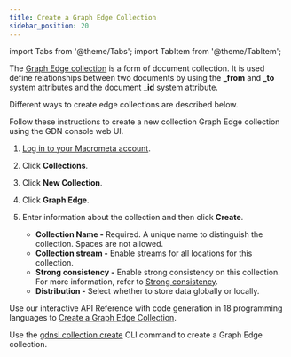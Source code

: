 ```yaml
---
title: Create a Graph Edge Collection
sidebar_position: 20
---
```


import Tabs from '@theme/Tabs';
import TabItem from '@theme/TabItem';

The [Graph Edge collection](../../collections/graph-edge/) is a form of document collection. It is used define relationships between two documents by using the **_from** and **_to** system attributes and the document **_id** system attribute.

Different ways to create edge collections are described below.

<Tabs groupId="operating-systems">
<TabItem value="console" label="Web Console">

Follow these instructions to create a new collection Graph Edge collection using the GDN console web UI.

1. [Log in to your Macrometa account](https://auth-play.macrometa.io/).
2. Click **Collections**.
3. Click **New Collection**.
4. Click **Graph Edge**.
5. Enter information about the collection and then click **Create**.

   - **Collection Name -** Required. A unique name to distinguish the collection. Spaces are not allowed.
   - **Collection stream -** Enable streams for all locations for this collection.
   - **Strong consistency -** Enable strong consistency on this collection. For more information, refer to [Strong consistency](../../collections/strong-consistency.md).
   - **Distribution -** Select whether to store data globally or locally.

</TabItem>
<TabItem value="api" label="REST API">

Use our interactive API Reference with code generation in 18 programming languages to [Create a Graph Edge Collection](https://www.macrometa.com/docs/api#/operations/handleCommandPost:CreateCollection).

</TabItem>
<TabItem value="cli" label="CLI">

Use the [gdnsl collection create](../../cli/collections-cli#gdnsl-collection-create) CLI command to create a
Graph Edge collection.

</TabItem>
</Tabs>

